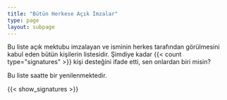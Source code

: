 ```yaml
---
title: "Bütün Herkese Açık İmzalar"
type: page
layout: subpage
---
```


Bu liste açık mektubu imzalayan ve isminin herkes tarafından görülmesini kabul eden bütün kişilerin listesidir. Şimdiye kadar {{< count type="signatures" >}} kişi desteğini ifade etti, sen onlardan biri misin?

Bu liste saatte bir yenilenmektedir.

{{< show_signatures >}}
